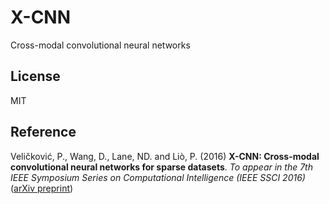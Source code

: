 # X-CNN
Cross-modal convolutional neural networks

## License
MIT

## Reference
Veličković, P., Wang, D., Lane, ND. and Liò, P. (2016) **X-CNN: Cross-modal convolutional neural networks for sparse datasets**. *To appear in the 7th IEEE Symposium Series on Computational Intelligence (IEEE SSCI 2016)* ([arXiv preprint](https://arxiv.org/abs/1610.00163))
